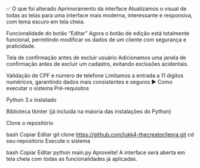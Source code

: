 ✅ O que foi alterado
Aprimoramento da interface
Atualizamos o visual de todas as telas para uma interface mais moderna, interessante e responsiva, com tema escuro em tela cheia.

Funcionalidade do botão “Editar”
Agora o botão de edição está totalmente funcional, permitindo modificar os dados de um cliente com segurança e praticidade.

Tela de confirmação antes de excluir usuário
Adicionamos uma janela de confirmação antes de excluir um cadastro, evitando exclusões acidentais.

Validação de CPF e número de telefone
Limitamos a entrada a 11 dígitos numéricos, garantindo dados mais consistentes e seguros
▶️ Como executar o sistema
Pré-requisitos

Python 3.x instalado

Biblioteca tkinter (já incluída na maioria das instalações do Python)

Clone o repositório

bash
Copiar
Editar
git clone https://github.com/lukk4-thecreator/lepra.git
cd seu-repositorio
Execute o sistema

bash
Copiar
Editar
python main.py
Aproveite!
A interface será aberta em tela cheia com todas as funcionalidades já aplicadas.
